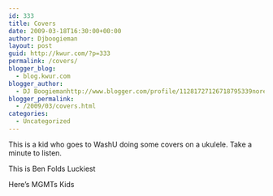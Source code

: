 ```yaml
---
id: 333
title: Covers
date: 2009-03-18T16:30:00+00:00
author: Djboogieman
layout: post
guid: http://kwur.com/?p=333
permalink: /covers/
blogger_blog:
  - blog.kwur.com
blogger_author:
  - DJ Boogiemanhttp://www.blogger.com/profile/11281727126718795339noreply@blogger.com
blogger_permalink:
  - /2009/03/covers.html
categories:
  - Uncategorized
---
```

<div class="pf-content">
  <p>
    This is a kid who goes to WashU doing some covers on a ukulele. Take a minute to listen.
  </p>
  
  <p>
    This is Ben Folds Luckiest
  </p>
  
  <p>
  </p>
  
  <p>
    Here&#8217;s MGMTs Kids
  </p>
  
  <p>
  </p>
</div>